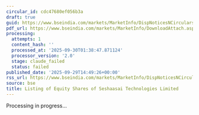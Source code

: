 ```yaml
---
circular_id: cdc47680ef056b3a
draft: true
guid: https://www.bseindia.com/markets/MarketInfo/DispNoticesNCirculars.aspx?Noticeid={8EF2FC27-6E15-434D-9305-239F978D1F6F}&noticeno=20250929-79&dt=09/29/2025&icount=79&totcount=87&flag=0
pdf_url: https://www.bseindia.com/markets/MarketInfo/DownloadAttach.aspx?id=20250929-79&attachedId=90845680-7396-4cd4-bbdb-31f7446227f2
processing:
  attempts: 1
  content_hash: ''
  processed_at: '2025-09-30T01:38:47.871124'
  processor_version: '2.0'
  stage: claude_failed
  status: failed
published_date: '2025-09-29T14:49:26+00:00'
rss_url: https://www.bseindia.com/markets/MarketInfo/DispNoticesNCirculars.aspx?Noticeid={8EF2FC27-6E15-434D-9305-239F978D1F6F}&noticeno=20250929-79&dt=09/29/2025&icount=79&totcount=87&flag=0
source: bse
title: Listing of Equity Shares of Seshaasai Technologies Limited
---
```


Processing in progress...
